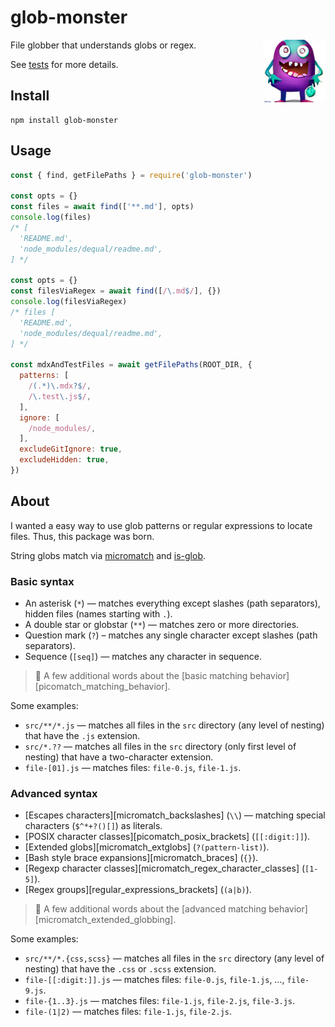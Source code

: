 # glob-monster

<img align="right" width="100" height="100" src="./.github/logo.png">File globber that understands globs or regex.

See [tests](./tests/) for more details.

## Install

```
npm install glob-monster
```

## Usage

```js
const { find, getFilePaths } = require('glob-monster')

const opts = {}
const files = await find(['**.md'], opts)
console.log(files)
/* [
  'README.md',
  'node_modules/dequal/readme.md',
] */

const opts = {}
const filesViaRegex = await find([/\.md$/], {})
console.log(filesViaRegex)
/* files [
  'README.md',
  'node_modules/dequal/readme.md',
] */

const mdxAndTestFiles = await getFilePaths(ROOT_DIR, {
  patterns: [
    /(.*)\.mdx?$/,
    /\.test\.js$/,
  ],
  ignore: [
    /node_modules/,
  ],
  excludeGitIgnore: true,
  excludeHidden: true,
})
```

## About

I wanted a easy way to use glob patterns or regular expressions to locate files. Thus, this package was born.

String globs match via [micromatch](https://github.com/micromatch/micromatch) and [is-glob](https://github.com/micromatch/is-glob/).

### Basic syntax

* An asterisk (`*`) — matches everything except slashes (path separators), hidden files (names starting with `.`).
* A double star or globstar (`**`) — matches zero or more directories.
* Question mark (`?`) – matches any single character except slashes (path separators).
* Sequence (`[seq]`) — matches any character in sequence.

> :book: A few additional words about the [basic matching behavior][picomatch_matching_behavior].

Some examples:

* `src/**/*.js` — matches all files in the `src` directory (any level of nesting) that have the `.js` extension.
* `src/*.??` — matches all files in the `src` directory (only first level of nesting) that have a two-character extension.
* `file-[01].js` — matches files: `file-0.js`, `file-1.js`.

### Advanced syntax

* [Escapes characters][micromatch_backslashes] (`\\`) — matching special characters (`$^*+?()[]`) as literals.
* [POSIX character classes][picomatch_posix_brackets] (`[[:digit:]]`).
* [Extended globs][micromatch_extglobs] (`?(pattern-list)`).
* [Bash style brace expansions][micromatch_braces] (`{}`).
* [Regexp character classes][micromatch_regex_character_classes] (`[1-5]`).
* [Regex groups][regular_expressions_brackets] (`(a|b)`).

> :book: A few additional words about the [advanced matching behavior][micromatch_extended_globbing].

Some examples:

* `src/**/*.{css,scss}` — matches all files in the `src` directory (any level of nesting) that have the `.css` or `.scss` extension.
* `file-[[:digit:]].js` — matches files: `file-0.js`, `file-1.js`, …, `file-9.js`.
* `file-{1..3}.js` — matches files: `file-1.js`, `file-2.js`, `file-3.js`.
* `file-(1|2)` — matches files: `file-1.js`, `file-2.js`.